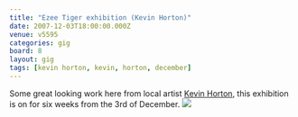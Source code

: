 ```yaml
---
title: "Ezee Tiger exhibition (Kevin Horton)"
date: 2007-12-03T18:00:00.000Z
venue: v5595
categories: gig
board: 8
layout: gig
tags: [kevin horton, kevin, horton, december]
---
```

Some great looking work here from local artist <a href="/wiki/kevin+horton">Kevin  Horton</a>, this exhibition is on for six weeks from the 3rd of December.
<img src="http://www.ezeetiger.com/photo14082007023904/thumb/1190797190.jpg" />